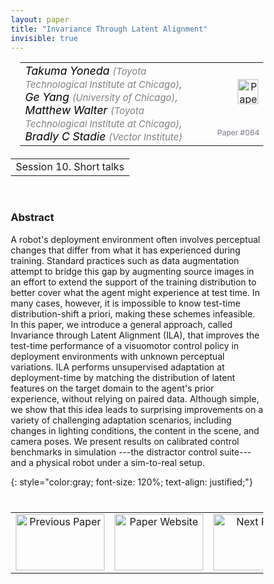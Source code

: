 ```yaml
---
layout: paper
title: "Invariance Through Latent Alignment"
invisible: true
---
```

<head>
<style>
* {
  box-sizing: border-box;
}

#myInput {
  background-position: 10px 10px;
  background-repeat: no-repeat;
  width: 100%;
  font-size: 100%;
  padding: 12px 20px 12px 40px;
  border: 1px solid #ddd;
  margin-bottom: 12px;
}

#myTable, #myTableA {
  border-collapse: collapse;
  width: 100%;
  border: 1px solid #ddd;
  font-size: 100%;
}

#myTable th, #myTable td, #myTableA th, #myTableA td {
  text-align: left;
  padding: 12px;
}

#myTable tr, #myTableA tr {
  border-bottom: 1px solid #ddd;
}

#myTable tr.header, #myTable tr:hover, #myTableA tr.header, #myTableA tr:hover {
  background-color: #f1f1f1;
}


#eventcounter1 a {
    font-size: 12px;
    color: #ffffff;
    display: block;
}

#eventcounter1 a:hover {
    text-decoration: none;
}

#eventcounter2 a {
    font-size: 12px;
    color: #ffffff;
    display: block;
}

#eventcounter2 a:hover {
    text-decoration: none;
}

</style>
</head>

<table width = "95%" style="padding-left: 15px; margin-left: auto; margin-right: 10px;">
<tr><td style = "vertical-align: top; padding-right: 25px;" rowspan="2">
<span style="color:black; font-size: 110%;"><i>
Takuma Yoneda <span style="color:gray; font-size: 85%">(Toyota Technological Institute at Chicago)</span><span style="color:gray; font-size: 100%">,</span><br>
Ge Yang <span style="color:gray; font-size: 85%">(University of Chicago)</span><span style="color:gray; font-size: 100%">,</span><br>
Matthew Walter <span style="color:gray; font-size: 85%">(Toyota Technological Institute at Chicago)</span><span style="color:gray; font-size: 100%">,</span><br>
Bradly C Stadie <span style="color:gray; font-size: 85%">(Vector Institute)</span>
</i></span>
</td>

<td style="text-align: right;"><a href="http://www.roboticsproceedings.org/rss18/p064.pdf"><img src="{{ site.baseurl }}/images/paper_link.png" alt="Paper Website" width = "33"  height = "40"/></a><br></td>
</tr>
<tr>
<td style="color:#777789; text-align:right; font-size: 75%; margin-right:10px;">Paper&nbsp;#064</td>
</tr>
</table>

<table width="80%" style="margin-top: 20px; margin-left: auto; margin-right: auto;">
  <tr>
    <td style="text-align:center;">Session 10. Short talks</td>
  </tr>
</table>
<br>


### Abstract
A robot's deployment environment often involves perceptual changes that differ from what it has experienced during training.
Standard practices such as data augmentation attempt to bridge this gap by augmenting source images in an effort to extend the support of the training distribution to better cover what the agent might experience at test time.
In many cases, however, it is impossible to know test-time distribution-shift a priori, making these schemes infeasible.
In this paper, we introduce a general approach, called Invariance through Latent Alignment (ILA), that improves the test-time performance of a visuomotor control policy in deployment environments with unknown perceptual variations.
ILA performs unsupervised adaptation at deployment-time by matching the distribution of latent features on the target domain to the agent's prior experience, without relying on paired data.
Although simple, we show that this idea leads to surprising improvements on a variety of challenging adaptation scenarios, including changes in lighting conditions, the content in the scene, and camera poses.
We present results on calibrated control benchmarks in simulation ---the distractor control suite--- and a physical robot under a sim-to-real setup.

{: style="color:gray; font-size: 120%; text-align: justified;"}


<table width="100%" style="margin-top:40px;">
<tr>
    <td style="width: 30%; text-align: center;"><a href="{{ site.baseurl }}/program/papers/063/">
<img src="{{ site.baseurl }}/images/previous_paper_icon.png"
       alt="Previous Paper" width = "142"  height = "90"/> 
</a> </td>
<td style="text-align: center;"><a href="{{ site.baseurl }}/program/papers">
<img src="{{ site.baseurl }}/images/overview_icon.png"
       alt="Paper Website" width = "142"  height = "90"/> 
</a> </td>
    <td style="width: 30%; text-align: center;"><a href="{{ site.baseurl }}/program/papers/065/">
    <img src="{{ site.baseurl }}/images/next_paper_icon.png"
        alt="Next Paper" width = "142"  height = "90"/>
    </a></td>
</tr>
</table>
